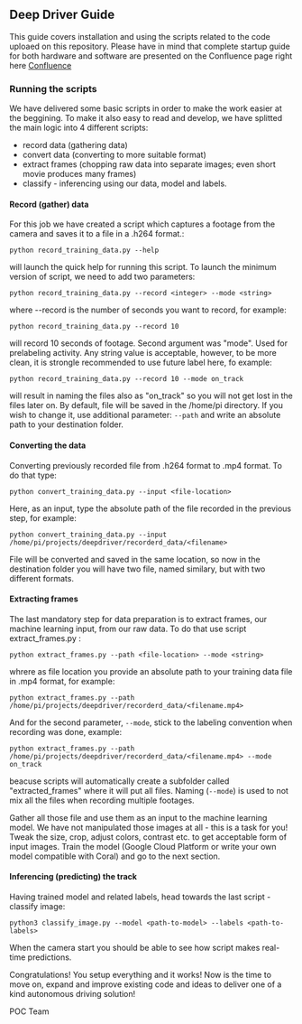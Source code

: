 ## Deep Driver Guide
This guide covers installation and using the scripts related to the code uploaed on this repository. Please have in mind that complete startup guide for both hardware and software are presented on the Confluence page right here [Confluence](http://www.google.pl "Confluence")

### Running the scripts
We have delivered some basic scripts in order to make the work easier at the beggining.  To make it also easy to read and develop, we have splitted the main logic into 4 different scripts:
- record data (gathering data)
- convert data (converting to more suitable format)
- extract frames (chopping raw data into separate images; even short movie produces many frames)
- classify - inferencing using our data, model and labels. 

#### Record (gather) data
For this job we have created a script which captures a footage from the camera and saves it to a file in a .h264 format.:

`python record_training_data.py --help`

will launch the quick help for running this script. To launch the minimum version of script, we need to add two parameters:

`python record_training_data.py --record <integer> --mode <string>`

where --record is the number of seconds you want to record, for example:

`python record_training_data.py --record 10` 

will record 10 seconds of footage. 
Second argument was "mode". Used for prelabeling activity. Any string value is acceptable, however, to be more clean, it is strongle recommended to use future label here, fo example:

`python record_training_data.py --record 10 --mode on_track`

will result in naming the files also as "on_track" so you will not get lost in the files later on.
By default, file will be saved in the /home/pi directory. If you wish to change it, use additional parameter: `--path` and write an absolute path to your destination folder.

#### Converting the data
Converting previously recorded file from .h264 format to .mp4 format. To do that type:

`python convert_training_data.py --input <file-location>`

Here, as an input, type the absolute path of the file recorded in the previous step, for example:

`python convert_training_data.py --input /home/pi/projects/deepdriver/recorderd_data/<filename>`

File will be converted and saved in the same location, so now in the destination folder you will have two file, named similary, but with two different formats.

#### Extracting frames
The last mandatory step for data preparation is to extract frames, our machine learning input, from our raw data.
To do that use script extract_frames.py :

`python extract_frames.py --path <file-location> --mode <string>`

whrere as file location you provide an absolute path to your training data file in .mp4 format, for example:

`python extract_frames.py --path /home/pi/projects/deepdriver/recorderd_data/<filename.mp4>`

And for the second parameter, `--mode`, stick to the labeling convention when recording was done, example:

`python extract_frames.py --path /home/pi/projects/deepdriver/recorderd_data/<filename.mp4> --mode on_track`

beacuse scripts will automatically create a subfolder called "extracted_frames" where it will put all files. Naming (`--mode`) is used to not mix all the files when recording multiple footages.

Gather all those file and use them as an input to the machine learning model. We have not manipulated those images at all - this is a task for you! Tweak the size, crop, adjust colors, contrast etc. to get acceptable form of input images. Train the model (Google Cloud Platform or write your own model compatible with Coral) and go to the next section.

#### Inferencing (predicting) the track
Having trained model and related labels, head towards the last script - classify image:

`python3 classify_image.py --model <path-to-model> --labels <path-to-labels>`

When the camera start you should be able to see how script makes real-time predictions.

Congratulations! You setup everything and it works! Now is the time to move on, expand and improve existing code and ideas to deliver one of a kind autonomous driving solution!

POC Team
